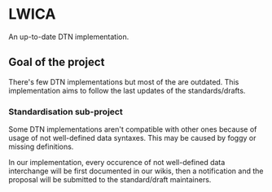 # LWICA

An up-to-date DTN implementation.

## Goal of the project

There's few DTN implementations but most of the are outdated.
This implementation aims to follow the last updates of the standards/drafts.

### Standardisation sub-project

Some DTN implementations aren't compatible with other ones because of usage of not well-defined data syntaxes.
This may be caused by foggy or missing definitions.

In our implementation, every occurence of not well-defined data interchange will be first documented in our wikis,
then a notification and the proposal will be submitted to the standard/draft maintainers.
